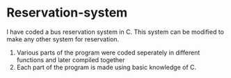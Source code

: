 # Reservation-system
I have coded a bus reservation system in C. This system can be modified to make any other system for reservation.


1) Various parts of the program were coded seperately in different functions and later compiled together
2) Each part of the program is made using basic knowledge of C.
